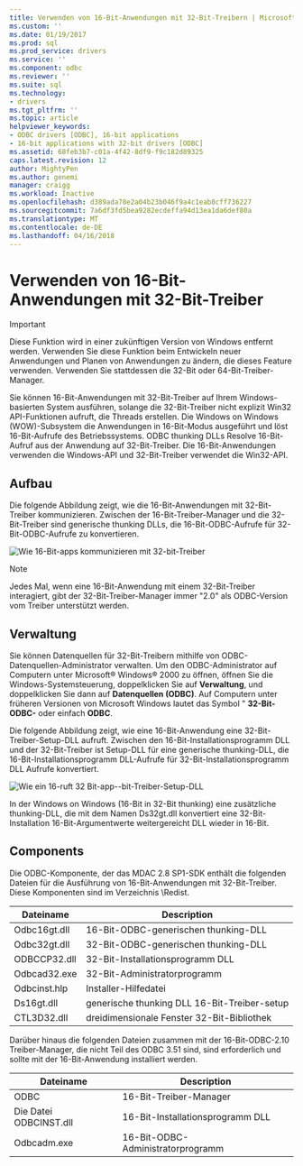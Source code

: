 ```yaml
---
title: Verwenden von 16-Bit-Anwendungen mit 32-Bit-Treibern | Microsoft Docs
ms.custom: ''
ms.date: 01/19/2017
ms.prod: sql
ms.prod_service: drivers
ms.service: ''
ms.component: odbc
ms.reviewer: ''
ms.suite: sql
ms.technology:
- drivers
ms.tgt_pltfrm: ''
ms.topic: article
helpviewer_keywords:
- ODBC drivers [ODBC], 16-bit applications
- 16-bit applications with 32-bit drivers [ODBC]
ms.assetid: 68feb3b7-c01a-4f42-8df9-f9c182d89325
caps.latest.revision: 12
author: MightyPen
ms.author: genemi
manager: craigg
ms.workload: Inactive
ms.openlocfilehash: d389ada78e2a04b23b046f9a4c1eab8cff736227
ms.sourcegitcommit: 7a6df3fd5bea9282ecdeffa94d13ea1da6def80a
ms.translationtype: MT
ms.contentlocale: de-DE
ms.lasthandoff: 04/16/2018
---
```

# <a name="using-16-bit-applications-with-32-bit-drivers"></a>Verwenden von 16-Bit-Anwendungen mit 32-Bit-Treiber
> [!IMPORTANT]  
>  Diese Funktion wird in einer zukünftigen Version von Windows entfernt werden. Verwenden Sie diese Funktion beim Entwickeln neuer Anwendungen und Planen von Anwendungen zu ändern, die dieses Feature verwenden. Verwenden Sie stattdessen die 32-Bit oder 64-Bit-Treiber-Manager.  
  
 Sie können 16-Bit-Anwendungen mit 32-Bit-Treiber auf Ihrem Windows-basierten System ausführen, solange die 32-Bit-Treiber nicht explizit Win32 API-Funktionen aufruft, die Threads erstellen. Die Windows on Windows (WOW)-Subsystem die Anwendungen in 16-Bit-Modus ausgeführt und löst 16-Bit-Aufrufe des Betriebssystems. ODBC thunking DLLs Resolve 16-Bit-Aufruf aus der Anwendung auf 32-Bit-Treiber. Die 16-Bit-Anwendungen verwenden die Windows-API und 32-Bit-Treiber verwendet die Win32-API.  
  
## <a name="architecture"></a>Aufbau  
 Die folgende Abbildung zeigt, wie die 16-Bit-Anwendungen mit 32-Bit-Treiber kommunizieren. Zwischen der 16-Bit-Treiber-Manager und die 32-Bit-Treiber sind generische thunking DLLs, die 16-Bit-ODBC-Aufrufe für 32-Bit-ODBC-Aufrufe zu konvertieren.  
  
 ![Wie 16&#45;Bit-apps kommunizieren mit 32&#45;bit-Treiber](../../odbc/microsoft/media/sdka2.gif "sdka2")  
  
> [!NOTE]  
>  Jedes Mal, wenn eine 16-Bit-Anwendung mit einem 32-Bit-Treiber interagiert, gibt der 32-Bit-Treiber-Manager immer "2.0" als ODBC-Version vom Treiber unterstützt werden.  
  
## <a name="administration"></a>Verwaltung  
 Sie können Datenquellen für 32-Bit-Treibern mithilfe von ODBC-Datenquellen-Administrator verwalten. Um den ODBC-Administrator auf Computern unter Microsoft® Windows® 2000 zu öffnen, öffnen Sie die Windows-Systemsteuerung, doppelklicken Sie auf **Verwaltung**, und doppelklicken Sie dann auf **Datenquellen (ODBC)**. Auf Computern unter früheren Versionen von Microsoft Windows lautet das Symbol " **32-Bit-ODBC-** oder einfach **ODBC**.  
  
 Die folgende Abbildung zeigt, wie eine 16-Bit-Anwendung eine 32-Bit-Treiber-Setup-DLL aufruft. Zwischen den 16-Bit-Installationsprogramm DLL und der 32-Bit-Treiber ist Setup-DLL für eine generische thunking-DLL, die 16-Bit-Installationsprogramm DLL-Aufrufe für 32-Bit-Installationsprogramm DLL Aufrufe konvertiert.  
  
 ![Wie ein 16&#45;ruft 32 Bit-app&#45;-bit-Treiber-Setup-DLL](../../odbc/microsoft/media/sdka3.gif "sdka3")  
  
 In der Windows on Windows (16-Bit in 32-Bit thunking) eine zusätzliche thunking-DLL, die mit dem Namen Ds32gt.dll konvertiert eine 32-Bit-Installation 16-Bit-Argumentwerte weitergereicht DLL wieder in 16-Bit.  
  
## <a name="components"></a>Components  
 Die ODBC-Komponente, der das MDAC 2.8 SP1-SDK enthält die folgenden Dateien für die Ausführung von 16-Bit-Anwendungen mit 32-Bit-Treiber. Diese Komponenten sind im Verzeichnis \Redist.  
  
|Dateiname|Description|  
|---------------|-----------------|  
|Odbc16gt.dll|16-Bit-ODBC-generischen thunking-DLL|  
|Odbc32gt.dll|32-Bit-ODBC-generischen thunking-DLL|  
|ODBCCP32.dll|32-Bit-Installationsprogramm DLL|  
|Odbcad32.exe|32-Bit-Administratorprogramm|  
|Odbcinst.hlp|Installer-Hilfedatei|  
|Ds16gt.dll|generische thunking DLL 16-Bit-Treiber-setup|  
|CTL3D32.dll|dreidimensionale Fenster 32-Bit-Bibliothek|  
  
 Darüber hinaus die folgenden Dateien zusammen mit der 16-Bit-ODBC-2.10 Treiber-Manager, die nicht Teil des ODBC 3.51 sind, sind erforderlich und sollte mit der 16-Bit-Anwendung installiert werden.  
  
|Dateiname|Description|  
|---------------|-----------------|  
|ODBC|16-Bit-Treiber-Manager|  
|Die Datei ODBCINST.dll|16-Bit-Installationsprogramm DLL|  
|Odbcadm.exe|16-Bit-ODBC-Administratorprogramm|
